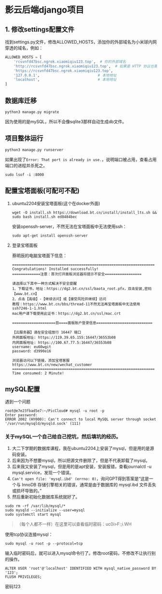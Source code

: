 # 影云后端django项目

## 1. 修改settings配置文件

找到settings.py文件，修改ALLOWED_HOSTS，添加你的外部域名为小米球内网穿透的域名，例如：

```python
ALLOWED_HOSTS = [    
    'rcsvnfd47bsc.ngrok.xiaomiqiu123.top',  # 你的外部域名
    'http://rcsvnfd47bsc.ngrok.xiaomiqiu123.top',  # 如果是 HTTP 协议也需要添加
    'https://rcsvnfd47bsc.ngrok.xiaomiqiu123.top',
    '127.0.0.1',                           # 本地地址
    'localhost',                           # 本地地址
]
```

## 数据库迁移

```
python3 manage.py migrate
```

因为使用的是mySQL，所以不会像sqlite3那样自动生成db文件。

## 项目整体运行

```
python3 manage.py runserver
```

如果出现了`Error: That port is already in use.`，说明端口被占用，查看占用端口的进程并杀死之。

```
sudo lsof -i :8000
```

## 配置宝塔面板(可配可不配)

1. ubuntu2204安装宝塔面板(这个在docker外面)

    ```
    wget -O install.sh https://download.bt.cn/install/install_lts.sh && sudo bash install.sh ed8484bec
    ```

    安装openssh-server，不然无法在宝塔面板中无法使用ssh：

    ```
    sudo apt-get install openssh-server
    ```

2. 登录宝塔面板
   
    蔡明辰的电脑宝塔面下信息：

    ```
    ==================================================================
    Congratulations! Installed successfully!
    =============注意：首次打开面板浏览器将提示不安全=================

    请选择以下其中一种方式解决不安全提醒
    1、下载证书，地址：https://dg2.bt.cn/ssl/baota_root.pfx，双击安装,密码【www.bt.cn】
    2、点击【高级】-【继续访问】或【接受风险并继续】访问
    教程：https://www.bt.cn/bbs/thread-11不然无法再宝塔面板中无法使用ssh7246-1-1.html
    mac用户请下载使用此证书：https://dg2.bt.cn/ssl/mac.crt

    ====================目====面板账户登录信息==========================

    【云服务器】请在安全组放行 16447 端口
    外网面板地址: https://119.39.65.155:16447/36553b08
    内网面板地址: https://100.67.77.5:16447/36553b08
    username: eu60wgit
    password: d3990e16

    浏览器访问以下链接，添加宝塔客服
    https://www.bt.cn/new/wechat_customer
    ==================================================================
    Time consumed: 2 Minute!
    ```

## mySQL配置

遇到一个问题

```
root@e7e23fbad5e7:~/PicCloud# mysql -u root -p
Enter password: 
ERROR 2002 (HY000): Can't connect to local MySQL server through socket '/var/run/mysqld/mysqld.sock' (111)
```

### 关于mySQL一个自己给自己挖坑，然后填坑的经历。

1. 大二下学期的数据库课程，我在ubuntu2204上安装了mysql，但是用的是源码安装。
2. 后来因为不想要mysql，所以把源文件删除了，但是不代表卸载了mysql。
3. 后来我又安装了mysql，但是用的是apt安装，安装报错，查看journalctl -u mysql.service，发现一个错误。
4. `Can't open file: 'mysql.ibd' (errno: 0)`，询问GPT得到答案是“这是一个与 InnoDB 存储引擎相关的错误，通常是由于数据库的 mysql.ibd 文件丢失或损坏导致的。”
5. 然后重新初始化数据库系统就好了。

```
sudo rm -rf /var/lib/mysql/*
sudo mysqld --initialize --user=mysql
sudo systemctl start mysql
```

> （每个人都不一样）在这里可以查看临时密码：uc0i>F:;i.WH

使用tcp协议连接mysql：

```
sudo mysql -u root -p --protocol=tcp
```

输入临时密码后，就可以进入mysql命令行了。修改root密码，不修改不让执行别的操作。

```
ALTER USER 'root'@'localhost' IDENTIFIED WITH mysql_native_password BY '123';
FLUSH PRIVILEGES;
```

密码123
